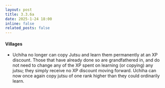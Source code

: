 ```yaml
---
layout: post
title: 3.3.6a
date: 2025-1-24 18:00
inline: false
related_posts: false
---
```


#### Villages
 - Uchiha no longer can copy Jutsu and learn them permanently at an XP discount.  Those that have already done so are grandfathered in, and do not need to change any of the XP spent on learning (or copying) any jutsu; they simply receive no XP discount moving forward.  Uchiha can now once again copy jutsu of one rank higher than they could ordinarily learn.